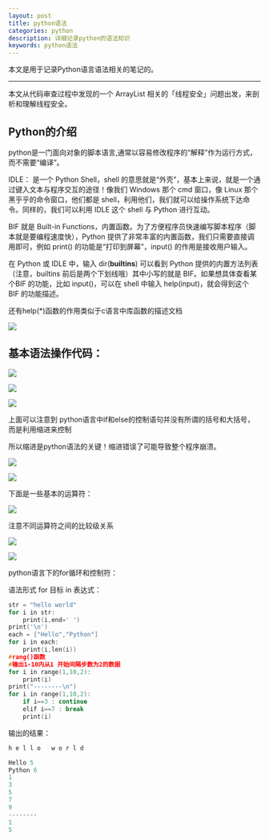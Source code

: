 ```yaml
---
layout: post
title: python语法
categories: python
description: 详细记录python的语法知识
keywords: python语法
---
```


本文是用于记录Python语言语法相关的笔记的。

---

本文从代码审查过程中发现的一个 ArrayList 相关的「线程安全」问题出发，来剖析和理解线程安全。

## Python的介绍

python是一门面向对象的脚本语言,通常以容易修改程序的“解释”作为运行方式，而不需要“编译”。

IDLE： 是一个 Python Shell，shell 的意思就是“外壳”，基本上来说，就是一个通过键入文本与程序交互的途径！像我们 Windows 那个 cmd 窗口，像 Linux 那个黑乎乎的命令窗口，他们都是 shell，利用他们，我们就可以给操作系统下达命令。同样的，我们可以利用 IDLE 这个 shell 与 Python 进行互动。

BIF 就是 Built-in Functions，内置函数。为了方便程序员快速编写脚本程序（脚本就是要编程速度快），Python 提供了非常丰富的内置函数，我们只需要直接调用即可，例如 print() 的功能是“打印到屏幕”，input() 的作用是接收用户输入。

在 Python 或 IDLE 中，输入 dir(__builtins__) 可以看到 Python 提供的内置方法列表（注意，builtins 前后是两个下划线哦）其中小写的就是 BIF。如果想具体查看某个BIF 的功能，比如 input()，可以在 shell 中输入 help(input)，就会得到这个 BIF 的功能描述。

还有help(*)函数的作用类似于c语言中库函数的描述文档

![](/images/posts/python/3.png)

## 基本语法操作代码：

![](/images/posts/python/1.png)

![](/images/posts/python/2.png)

![](/images/posts/python/4.png)

上面可以注意到 python语言中if和else的控制语句并没有所谓的括号和大括号，而是利用缩进来控制

所以缩进是python语法的关键！缩进错误了可能导致整个程序崩溃。

![](/images/posts/python/5.png)

![](/images/posts/python/6.png)

下面是一些基本的运算符：

![](/images/posts/python/7.png)

注意不同运算符之间的比较级关系

![](/images/posts/python/8.png)

![](/images/posts/python/9.png)

python语言下的for循环和控制符：

语法形式   for 目标 in 表达式：

```cpp
str = "hello world"
for i in str:
    print(i,end=' ')
print('\n')
each = ["Hello","Python"]
for i in each:
    print(i,len(i))
#rang()函数
#输出1-10内从1 开始间隔步数为2的数据
for i in range(1,10,2):  
    print(i)
print("--------\n")
for i in range(1,10,2):
    if i==3 : continue
    elif i==7 : break
    print(i)

```

输出的结果：

```python
h e l l o   w o r l d 

Hello 5
Python 6
1
3
5
7
9
--------
1
5
```

